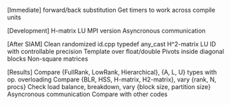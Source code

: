 [Immediate]
forward/back substitution
Get timers to work across compile units

[Development]
H-matrix LU
MPI version
Asyncronous communication

[After SIAM]
Clean randomized id.cpp
typedef any_cast
H^2-matrix LU
ID with controllable precision
Template over float/double
Pivots inside diagonal blocks
Non-square matrices

[Results]
Compare {FullRank, LowRank, Hierarchical}, {A, L, U} types with op. overloading
Compare {BLR, HSS, H-matrix, H2-matrix}, vary {rank, N, procs}
Check load balance, breakdown, vary {block size, partition size}
Asyncronous communication
Compare with other codes